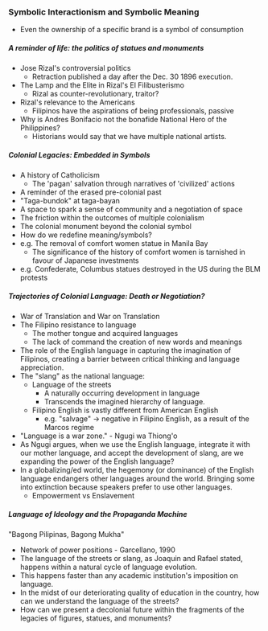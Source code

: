 ### Symbolic Interactionism and Symbolic Meaning
- Even the ownership of a specific brand is a symbol of consumption
##### A reminder of life: the politics of statues and monuments
- Jose Rizal's controversial politics
	- Retraction published a day after the Dec. 30 1896 execution.
- The Lamp and the Elite in Rizal's El Filibusterismo
	- Rizal as counter-revolutionary, traitor?
- Rizal's relevance to the Americans
	- Filipinos have the aspirations of being professionals, passive
- Why is Andres Bonifacio not the bonafide National Hero of the Philippines?
	- Historians would say that we have multiple national artists.
##### Colonial Legacies: Embedded in Symbols
-  A history of Catholicism
	- The 'pagan' salvation through narratives of 'civilized' actions
- A reminder of the erased pre-colonial past
- "Taga-bundok" at taga-bayan
- A space to spark a sense of community and a negotiation of space
- The friction within the outcomes of multiple colonialism
- The colonial monument beyond the colonial symbol
- How do we redefine meaning/symbols?
- e.g. The removal of comfort women statue in Manila Bay
	- The significance of the history of comfort women is tarnished in favour of Japanese investments
- e.g. Confederate, Columbus statues destroyed in the US during the BLM protests
##### Trajectories of Colonial Language: Death or Negotiation?
- War of Translation and War on Translation
- The Filipino resistance to language
	- The mother tongue and acquired languages
	- The lack of command the creation of new words and meanings
- The role of the English language in capturing the imagination of Filipinos, creating a barrier between critical thinking and language appreciation.
- The "slang" as the national language:
	- Language of the streets
		- A naturally occurring development in language
		- Transcends the imagined hierarchy of language.
	- Filipino English is vastly different from American English
		- e.g. "salvage" -> negative in Filipino English, as a result of the Marcos regime
- "Language is a war zone." - Ngugi wa Thiong'o
- As Ngugi argues, when we use the English language, integrate it with our mother language, and accept the development of slang, are we expanding the power of the English language?
- In a globalizing/ed world, the hegemony (or dominance) of the English language endangers other languages around the world. Bringing some into extinction because speakers prefer to use other languages.
	- Empowerment vs Enslavement
##### Language of Ideology and the Propaganda Machine
"Bagong Pilipinas, Bagong Mukha"
- Network of power positions - Garcellano, 1990
- The language of the streets or slang, as Joaquin and Rafael stated, happens within a natural cycle of language evolution.
- This happens faster than any academic institution's imposition on language.
- In the midst of our deteriorating quality of education in the country, how can we understand the language of the streets?
- How can we present a decolonial future within the fragments of the legacies of figures, statues, and monuments?